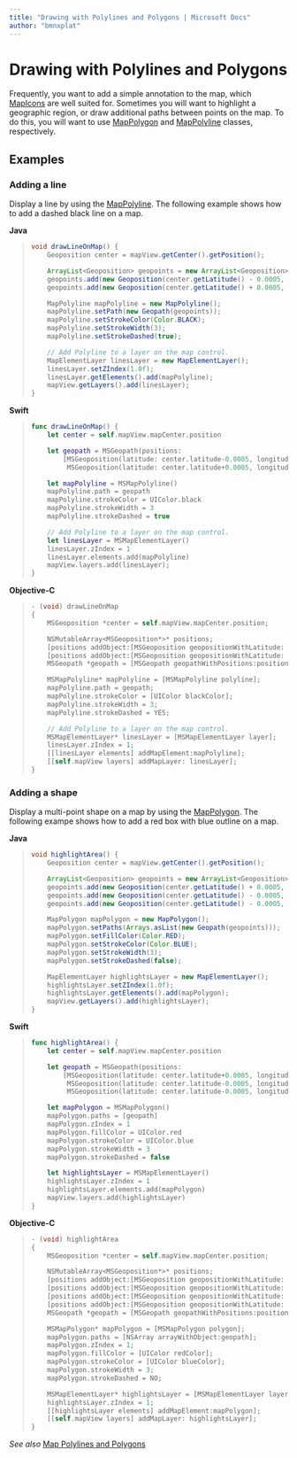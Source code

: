 ```yaml
---
title: "Drawing with Polylines and Polygons | Microsoft Docs"
author: "bmnxplat"
---
```


# Drawing with Polylines and Polygons

Frequently, you want to add a simple annotation to the map, which [MapIcons](../map-control-api/mapIcon-class.md)
are well suited for. Sometimes you will want to highlight a geographic region, or draw additional paths between points on the map. To do
this, you will want to use [MapPolygon](../map-control-api/mappolygon-class.md) and
[MapPolyline](../map-control-api/MapPolyline-class.md) classes, respectively.

## Examples

### Adding a line

Display a line by using the [MapPolyline](../map-control-api/mappolyline-class.md).
The following example shows how to add a dashed black line on a map.

**Java**

>```java
> void drawLineOnMap() {
>     Geoposition center = mapView.getCenter().getPosition();
>
>     ArrayList<Geoposition> geopoints = new ArrayList<Geoposition>();
>     geopoints.add(new Geoposition(center.getLatitude() - 0.0005, center.getLongitude() - 0.001));
>     geopoints.add(new Geoposition(center.getLatitude() + 0.0005, center.getLongitude() + 0.001));
>
>     MapPolyline mapPolyline = new MapPolyline();
>     mapPolyline.setPath(new Geopath(geopoints));
>     mapPolyline.setStrokeColor(Color.BLACK);
>     mapPolyline.setStrokeWidth(3);
>     mapPolyline.setStrokeDashed(true);
>
>     // Add Polyline to a layer on the map control.
>     MapElementLayer linesLayer = new MapElementLayer();
>     linesLayer.setZIndex(1.0f);
>     linesLayer.getElements().add(mapPolyline);
>     mapView.getLayers().add(linesLayer);
> }
>```

**Swift**

>```swift
> func drawLineOnMap() {
>     let center = self.mapView.mapCenter.position
>
>     let geopath = MSGeopath(positions:
>         [MSGeoposition(latitude: center.latitude-0.0005, longitude: center.longitude-0.001),
>          MSGeoposition(latitude: center.latitude+0.0005, longitude: center.longitude+0.001)])
>
>     let mapPolyline = MSMapPolyline()
>     mapPolyline.path = geopath
>     mapPolyline.strokeColor = UIColor.black
>     mapPolyline.strokeWidth = 3
>     mapPolyline.strokeDashed = true
>
>     // Add Polyline to a layer on the map control.
>     let linesLayer = MSMapElementLayer()
>     linesLayer.zIndex = 1
>     linesLayer.elements.add(mapPolyline)
>     mapView.layers.add(linesLayer);
> }
>```

**Objective-C**

>```objectivec
> - (void) drawLineOnMap
> {
>     MSGeoposition *center = self.mapView.mapCenter.position;
>
>     NSMutableArray<MSGeoposition*>* positions;
>     [positions addObject:[MSGeoposition geopositionWithLatitude: center.latitude-0.0005 longitude: center.longitude-0.001]];
>     [positions addObject:[MSGeoposition geopositionWithLatitude: center.latitude+0.0005 longitude: center.longitude+0.001]];
>     MSGeopath *geopath = [MSGeopath geopathWithPositions:positions];
>
>     MSMapPolyline* mapPolyline = [MSMapPolyline polyline];
>     mapPolyline.path = geopath;
>     mapPolyline.strokeColor = [UIColor blackColor];
>     mapPolyline.strokeWidth = 3;
>     mapPolyline.strokeDashed = YES;
>
>     // Add Polyline to a layer on the map control.
>     MSMapElementLayer* linesLayer = [MSMapElementLayer layer];
>     linesLayer.zIndex = 1;
>     [[linesLayer elements] addMapElement:mapPolyline];
>     [[self.mapView layers] addMapLayer: linesLayer];
> }
>```

### Adding a shape

Display a multi-point shape on a map by using the [MapPolygon](../map-control-api/mappolygon-class.md).
The following exampe shows how to add a red box with blue outline on a map.

**Java**

>```java
> void highlightArea() {
>     Geoposition center = mapView.getCenter().getPosition();
>
>     ArrayList<Geoposition> geopoints = new ArrayList<Geoposition>();
>     geopoints.add(new Geoposition(center.getLatitude() + 0.0005, center.getLongitude() - 0.001));
>     geopoints.add(new Geoposition(center.getLatitude() - 0.0005, center.getLongitude() - 0.001));
>     geopoints.add(new Geoposition(center.getLatitude() - 0.0005, center.getLongitude() + 0.001));
>
>     MapPolygon mapPolygon = new MapPolygon();
>     mapPolygon.setPaths(Arrays.asList(new Geopath(geopoints)));
>     mapPolygon.setFillColor(Color.RED);
>     mapPolygon.setStrokeColor(Color.BLUE);
>     mapPolygon.setStrokeWidth(3);
>     mapPolygon.setStrokeDashed(false);
>
>     MapElementLayer highlightsLayer = new MapElementLayer();
>     highlightsLayer.setZIndex(1.0f);
>     highlightsLayer.getElements().add(mapPolygon);
>     mapView.getLayers().add(highlightsLayer);
> }
>```

**Swift**

>```swift
> func highlightArea() {
>     let center = self.mapView.mapCenter.position
>
>     let geopath = MSGeopath(positions:
>         [MSGeoposition(latitude: center.latitude+0.0005, longitude: center.longitude-0.001),
>          MSGeoposition(latitude: center.latitude-0.0005, longitude: center.longitude-0.001),
>          MSGeoposition(latitude: center.latitude-0.0005, longitude: center.longitude+0.001)])
>
>     let mapPolygon = MSMapPolygon()
>     mapPolygon.paths = [geopath]
>     mapPolygon.zIndex = 1
>     mapPolygon.fillColor = UIColor.red
>     mapPolygon.strokeColor = UIColor.blue
>     mapPolygon.strokeWidth = 3
>     mapPolygon.strokeDashed = false
>
>     let highlightsLayer = MSMapElementLayer()
>     highlightsLayer.zIndex = 1
>     highlightsLayer.elements.add(mapPolygon)
>     mapView.layers.add(highlightsLayer)
> }
>```

**Objective-C**

>```objectivec
> - (void) highlightArea
> {
>     MSGeoposition *center = self.mapView.mapCenter.position;
>
>     NSMutableArray<MSGeoposition*>* positions;
>     [positions addObject:[MSGeoposition geopositionWithLatitude: center.latitude+0.0005 longitude: center.longitude-0.001]];
>     [positions addObject:[MSGeoposition geopositionWithLatitude: center.latitude-0.0005 longitude: center.longitude-0.001]];
>     [positions addObject:[MSGeoposition geopositionWithLatitude: center.latitude-0.0005 longitude: center.longitude+0.001]];
>     [positions addObject:[MSGeoposition geopositionWithLatitude: center.latitude+0.0005 longitude: center.longitude+0.001]];
>     MSGeopath *geopath = [MSGeopath geopathWithPositions:positions];
>
>     MSMapPolygon* mapPolygon = [MSMapPolygon polygon];
>     mapPolygon.paths = [NSArray arrayWithObject:geopath];
>     mapPolygon.zIndex = 1;
>     mapPolygon.fillColor = [UIColor redColor];
>     mapPolygon.strokeColor = [UIColor blueColor];
>     mapPolygon.strokeWidth = 3;
>     mapPolygon.strokeDashed = NO;
>
>     MSMapElementLayer* highlightsLayer = [MSMapElementLayer layer];
>     highlightsLayer.zIndex = 1;
>     [[highlightsLayer elements] addMapElement:mapPolygon];
>     [[self.mapView layers] addMapLayer: highlightsLayer];
> }
>```

_See also_
[Map Polylines and Polygons](map-polylines-and-polygons.md)
